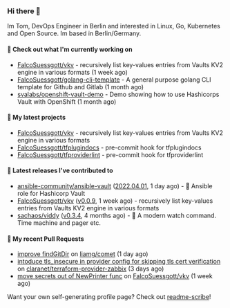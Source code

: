 ### Hi there 👋

Im Tom, DevOps Engineer in Berlin and interested in Linux, Go, Kubernetes and Open Source.
Im based in Berlin/Germany.

#### 👷 Check out what I'm currently working on

- [FalcoSuessgott/vkv](https://github.com/FalcoSuessgott/vkv) - recursively list key-values entries from Vaults KV2 engine in various formats (1 week ago)
- [FalcoSuessgott/golang-cli-template](https://github.com/FalcoSuessgott/golang-cli-template) - A general purpose golang CLI  template for Github and Gitlab (1 month ago)
- [svalabs/openshift-vault-demo](https://github.com/svalabs/openshift-vault-demo) - Demo showing how to use Hashicorps Vault with OpenShift (1 month ago)

#### 🌱 My latest projects

- [FalcoSuessgott/vkv](https://github.com/FalcoSuessgott/vkv) - recursively list key-values entries from Vaults KV2 engine in various formats
- [FalcoSuessgott/tfplugindocs](https://github.com/FalcoSuessgott/tfplugindocs) - pre-commit hook for tfplugindocs
- [FalcoSuessgott/tfproviderlint](https://github.com/FalcoSuessgott/tfproviderlint) - pre-commit hook for tfproviderlint

#### 🔭 Latest releases I've contributed to

- [ansible-community/ansible-vault](https://github.com/ansible-community/ansible-vault) ([2022.04.01](https://github.com/ansible-community/ansible-vault/releases/tag/2022.04.01), 1 day ago) - :key: Ansible role for Hashicorp Vault
- [FalcoSuessgott/vkv](https://github.com/FalcoSuessgott/vkv) ([v0.0.9](https://github.com/FalcoSuessgott/vkv/releases/tag/v0.0.9), 1 week ago) - recursively list key-values entries from Vaults KV2 engine in various formats
- [sachaos/viddy](https://github.com/sachaos/viddy) ([v0.3.4](https://github.com/sachaos/viddy/releases/tag/v0.3.4), 4 months ago) - 👀 A modern watch command. Time machine and pager etc.

#### 🔨 My recent Pull Requests

- [improve findGitDir](https://github.com/liamg/comet/pull/1) on [liamg/comet](https://github.com/liamg/comet) (1 day ago)
- [intoduce tls_insecure in provider config for skipping tls cert verification](https://github.com/claranet/terraform-provider-zabbix/pull/35) on [claranet/terraform-provider-zabbix](https://github.com/claranet/terraform-provider-zabbix) (3 days ago)
- [move secrets out of NewPrinter func](https://github.com/FalcoSuessgott/vkv/pull/45) on [FalcoSuessgott/vkv](https://github.com/FalcoSuessgott/vkv) (1 week ago)

Want your own self-generating profile page? Check out [readme-scribe](https://github.com/muesli/readme-scribe)!